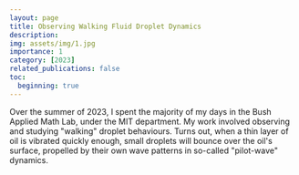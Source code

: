```yaml
---
layout: page
title: Observing Walking Fluid Droplet Dynamics
description:
img: assets/img/1.jpg
importance: 1
category: [2023]
related_publications: false
toc:
  beginning: true
---
```


Over the summer of 2023, I spent the majority of my days in the Bush Applied Math Lab, under the MIT department. My work involved observing and studying "walking" droplet behaviours. Turns out, when a thin layer of oil is vibrated quickly enough, small droplets will bounce over the oil's surface, propelled by their own wave patterns in so-called "pilot-wave" dynamics. 
